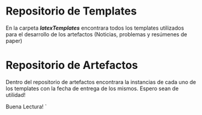 # Repositorio de Templates 

En la carpeta ***latexTemplates*** encontrara todos los templates utilizados para el desarrollo de los artefactos (Noticias, problemas y resúmenes de paper)


# Repositorio de Artefactos 

Dentro del repositorio de artefactos encontrara la instancias de cada uno de los templates con la fecha de entrega de los mismos. 
Espero sean de utilidad!

Buena Lectura! `